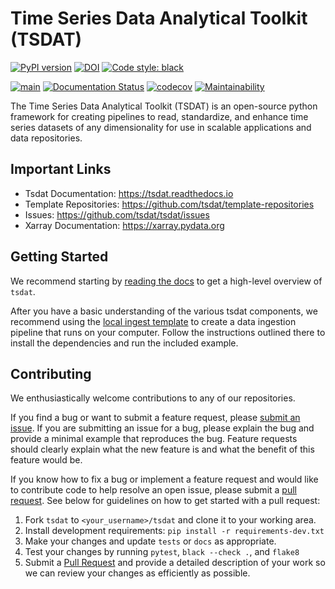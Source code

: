 # Time Series Data Analytical Toolkit (TSDAT)


[![PyPI version](https://badge.fury.io/py/tsdat.svg)](https://badge.fury.io/py/tsdat)
[![DOI](https://zenodo.org/badge/306085871.svg)](https://zenodo.org/badge/latestdoi/306085871)
[![Code style: black](https://img.shields.io/badge/code%20style-black-000000.svg)](https://github.com/psf/black)

[![main](https://github.com/tsdat/tsdat/actions/workflows/pytest.yml/badge.svg)](https://github.com/tsdat/tsdat/actions/workflows/pytest.yml)
[![Documentation Status](https://readthedocs.org/projects/tsdat/badge/?version=latest)](https://tsdat.readthedocs.io/en/latest/?badge=latest)
[![codecov](https://codecov.io/gh/tsdat/tsdat/branch/main/graph/badge.svg?token=W2FHMSQLEH)](https://codecov.io/gh/tsdat/tsdat)
[![Maintainability](https://api.codeclimate.com/v1/badges/e82e8c5103f4eb3a5686/maintainability)](https://codeclimate.com/github/tsdat/tsdat/maintainability)



The Time Series Data Analytical Toolkit (TSDAT) is an open-source python framework
for creating pipelines to read, standardize, and enhance time series datasets of
any dimensionality for use in scalable applications and data repositories. 


## Important Links

* Tsdat Documentation: https://tsdat.readthedocs.io
* Template Repositories: https://github.com/tsdat/template-repositories
* Issues: https://github.com/tsdat/tsdat/issues
* Xarray Documentation: https://xarray.pydata.org


## Getting Started


We recommend starting by [reading the docs](https://tsdat.readthedocs.io) to get a
high-level overview of `tsdat`. 

After you have a basic understanding of the various tsdat components, we recommend 
using the [local ingest template](https://github.com/tsdat/ingest-template-local) to 
create a data ingestion pipeline that runs on your computer. Follow the instructions 
outlined there to install the dependencies and run the included example.



## Contributing

We enthusiastically welcome contributions to any of our repositories. 

If you find a bug or want to submit a feature request, please 
[submit an issue](https://github.com/tsdat/tsdat/issues). If you are submitting an
issue for a bug, please explain the bug and provide a minimal example that reproduces
the bug. Feature requests should clearly explain what the new feature is and what the
benefit of this feature would be.  

If you know how to fix a bug or implement a feature request and would like to contribute
code to help resolve an open issue, please submit a 
[pull request](https://github.com/tsdat/tsdat/pulls). See below for guidelines on how to 
get started with a pull request:

1. Fork `tsdat` to `<your_username>/tsdat` and clone it to your working area.
2. Install development requirements: `pip install -r requirements-dev.txt`
3. Make your changes and update `tests` or `docs` as appropriate. 
4. Test your changes by running `pytest`, `black --check .`, and `flake8`
5. Submit a [Pull Request](https://github.com/tsdat/tsdat/pulls) and provide a detailed 
description of your work so we can review your changes as efficiently as possible.
